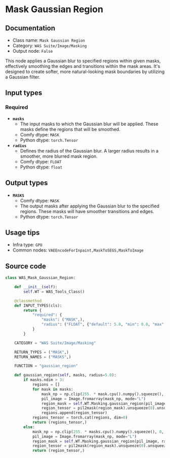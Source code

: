 # Mask Gaussian Region
## Documentation
- Class name: `Mask Gaussian Region`
- Category: `WAS Suite/Image/Masking`
- Output node: `False`

This node applies a Gaussian blur to specified regions within given masks, effectively smoothing the edges and transitions within the mask areas. It's designed to create softer, more natural-looking mask boundaries by utilizing a Gaussian filter.
## Input types
### Required
- **`masks`**
    - The input masks to which the Gaussian blur will be applied. These masks define the regions that will be smoothed.
    - Comfy dtype: `MASK`
    - Python dtype: `torch.Tensor`
- **`radius`**
    - Defines the radius of the Gaussian blur. A larger radius results in a smoother, more blurred mask region.
    - Comfy dtype: `FLOAT`
    - Python dtype: `float`
## Output types
- **`MASKS`**
    - Comfy dtype: `MASK`
    - The output masks after applying the Gaussian blur to the specified regions. These masks will have smoother transitions and edges.
    - Python dtype: `torch.Tensor`
## Usage tips
- Infra type: `GPU`
- Common nodes: `VAEEncodeForInpaint,MaskToSEGS,MaskToImage`


## Source code
```python
class WAS_Mask_Gaussian_Region:

    def __init__(self):
        self.WT = WAS_Tools_Class()

    @classmethod
    def INPUT_TYPES(cls):
        return {
            "required": {
                "masks": ("MASK",),
                "radius": ("FLOAT", {"default": 5.0, "min": 0.0, "max": 1024, "step": 0.1}),
            }
        }

    CATEGORY = "WAS Suite/Image/Masking"

    RETURN_TYPES = ("MASK",)
    RETURN_NAMES = ("MASKS",)

    FUNCTION = "gaussian_region"

    def gaussian_region(self, masks, radius=5.0):
        if masks.ndim > 3:
            regions = []
            for mask in masks:
                mask_np = np.clip(255. * mask.cpu().numpy().squeeze(), 0, 255).astype(np.uint8)
                pil_image = Image.fromarray(mask_np, mode="L")
                region_mask = self.WT.Masking.gaussian_region(pil_image, radius)
                region_tensor = pil2mask(region_mask).unsqueeze(0).unsqueeze(1)
                regions.append(region_tensor)
            regions_tensor = torch.cat(regions, dim=0)
            return (regions_tensor,)
        else:
            mask_np = np.clip(255. * masks.cpu().numpy().squeeze(), 0, 255).astype(np.uint8)
            pil_image = Image.fromarray(mask_np, mode="L")
            region_mask = self.WT.Masking.gaussian_region(pil_image, radius)
            region_tensor = pil2mask(region_mask).unsqueeze(0).unsqueeze(1)
            return (region_tensor,)

```
